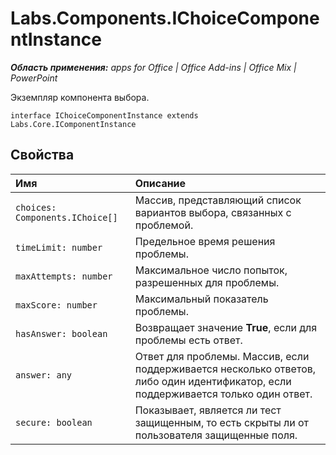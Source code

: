 
# Labs.Components.IChoiceComponentInstance

 _**Область применения:** apps for Office | Office Add-ins | Office Mix | PowerPoint_

Экземпляр компонента выбора.

```
interface IChoiceComponentInstance extends Labs.Core.IComponentInstance
```


## Свойства


|Имя|Описание|
|:-----|:-----|
| `choices: Components.IChoice[]`|Массив, представляющий список вариантов выбора, связанных с проблемой.|
| `timeLimit: number`|Предельное время решения проблемы.|
| `maxAttempts: number`|Максимальное число попыток, разрешенных для проблемы.|
| `maxScore: number`|Максимальный показатель проблемы.|
| `hasAnswer: boolean`|Возвращает значение **True**, если для проблемы есть ответ.|
| `answer: any`|Ответ для проблемы. Массив, если поддерживается несколько ответов, либо один идентификатор, если поддерживается только один ответ.|
| `secure: boolean`|Показывает, является ли тест защищенным, то есть скрыты ли от пользователя защищенные поля.|
